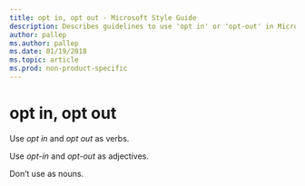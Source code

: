 ```yaml
---
title: opt in, opt out - Microsoft Style Guide
description: Describes guidelines to use 'opt in' or 'opt-out' in Microsoft documents.
author: pallep
ms.author: pallep
ms.date: 01/19/2018
ms.topic: article
ms.prod: non-product-specific
---
```


# opt in, opt out

Use *opt in* and *opt out* as verbs. 

Use *opt-in* and *opt-out* as adjectives.

Don’t use as nouns.
